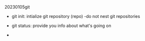  20230105git

- git init: intialize git repository (repo)
	-do not nest git repositories

- git status: provide you info about what's going on

- 
